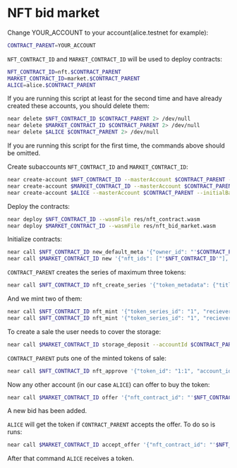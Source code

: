 # NFT bid market

Change YOUR_ACCOUNT to your account(alice.testnet for example):
```bash
CONTRACT_PARENT=YOUR_ACCOUNT
```

`NFT_CONTRACT_ID` and `MARKET_CONTRACT_ID` will be used to deploy contracts:
```bash
NFT_CONTRACT_ID=nft.$CONTRACT_PARENT
MARKET_CONTRACT_ID=market.$CONTRACT_PARENT
ALICE=alice.$CONTRACT_PARENT
```

If you are running this script at least for the second time and have already created these accounts, 
you should delete them:
```bash
near delete $NFT_CONTRACT_ID $CONTRACT_PARENT 2> /dev/null
near delete $MARKET_CONTRACT_ID $CONTRACT_PARENT 2> /dev/null
near delete $ALICE $CONTRACT_PARENT 2> /dev/null
```
If you are running this script for the first time, the commands above should be omitted.

Create subaccounts `NFT_CONTRACT_ID` and `MARKET_CONTRACT_ID`:
```bash
near create-account $NFT_CONTRACT_ID --masterAccount $CONTRACT_PARENT --initialBalance 50
near create-account $MARKET_CONTRACT_ID --masterAccount $CONTRACT_PARENT --initialBalance 50
near create-account $ALICE --masterAccount $CONTRACT_PARENT --initialBalance 20
```

Deploy the contracts:
```bash
near deploy $NFT_CONTRACT_ID --wasmFile res/nft_contract.wasm
near deploy $MARKET_CONTRACT_ID --wasmFile res/nft_bid_market.wasm
```

Initialize contracts:
```bash
near call $NFT_CONTRACT_ID new_default_meta '{"owner_id": "'$CONTRACT_PARENT'", "market_id": "'$MARKET_CONTRACT_ID'"}' --accountId $NFT_CONTRACT_ID
near call $MARKET_CONTRACT_ID new '{"nft_ids": ["'$NFT_CONTRACT_ID'"], "owner_id": "'$CONTRACT_PARENT'"}' --accountId $MARKET_CONTRACT_ID
```

`CONTRACT_PARENT` creates the series of maximum three tokens:
```bash
near call $NFT_CONTRACT_ID nft_create_series '{"token_metadata": {"title": "some title", "media": "https://upload.wikimedia.org/wikipedia/commons/thumb/0/00/Olympus_Mons_alt.jpg/1024px-Olympus_Mons_alt.jpg", "copies": 3}, "royalty": {"'$CONTRACT_PARENT'": 500}}' --accountId $CONTRACT_PARENT --deposit 0.005
```
And we mint two of them:
```bash
near call $NFT_CONTRACT_ID nft_mint '{"token_series_id": "1", "reciever_id": "'$CONTRACT_PARENT'"}' --accountId $CONTRACT_PARENT --deposit 1
near call $NFT_CONTRACT_ID nft_mint '{"token_series_id": "1", "reciever_id": "'$CONTRACT_PARENT'"}' --accountId $CONTRACT_PARENT --deposit 1
```

To create a sale the user needs to cover the storage:
```bash
near call $MARKET_CONTRACT_ID storage_deposit --accountId $CONTRACT_PARENT --deposit 0.01
```

`CONTRACT_PARENT` puts one of the minted tokens of sale:
```bash
near call $NFT_CONTRACT_ID nft_approve '{"token_id": "1:1", "account_id": "'$MARKET_CONTRACT_ID'", "msg": "{\"sale_conditions\": {\"near\": \"10000\"}, \"token_type\": \"1\", \"is_auction\": false, \"start\": null, \"end\": null }"}' --accountId $CONTRACT_PARENT --deposit 1
```
Now any other account (in our case `ALICE`) can offer to buy the token:
```bash
near call $MARKET_CONTRACT_ID offer '{"nft_contract_id": "'$NFT_CONTRACT_ID'", "token_id": "1:1"}' --accountId $ALICE --depositYocto 10000 --gas 200000000000000
```
A new bid has been added.

`ALICE` will get the token if `CONTRACT_PARENT` accepts the offer. To do so is runs:
```bash
near call $MARKET_CONTRACT_ID accept_offer '{"nft_contract_id": "'$NFT_CONTRACT_ID'", "token_id": "1:1", "ft_token_id": "near"}' --accountId $CONTRACT_PARENT
```
After that command `ALICE` receives a token. 
